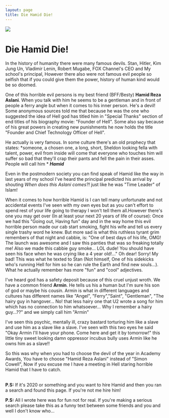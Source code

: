 ```yaml
---
layout: page
title: Die Hamid Die!
---
```


![](https://raw.githubusercontent.com/pmkary/pmkary.github.io/master/evening/graphics/header.png)
# Die Hamid Die!
In the history of humanity there were many famous devils. Stan, Hitler, Kim Jung Un, Vladimir Lenin, Robert Mugabe, FOX Channel's CEO and My school's principal, However there also were not famous evil people so selfish that if you could give them the power, history of human kind would be so doomed.

One of this horrible evil persons is my best friend (BFF/Besty) **Hamid Reza Aslani**. When you talk with him he seems to be a gentleman and in front of people a ferry angle but when it comes to his inner person. He's a devil! Some anonymous sources told me that because he was the one who suggested the idea of Hell god has titled him in "Special Thanks" section of end titles of his biography movie: "Founder of Hell". Some also say because of his great powers in creating new punishments he now holds the title "Founder and Chief Technology Officer of Hell".

He actually is very famous. In some culture there's an old prophecy that states: *someone, a chosen one, a long, short, Sheldon looking fella with talent, power, evil from inside will come that everyone who touches him will suffer so bad that they'll crap their pants and fell the pain in their asses. People will call him * ***Hamid***

Even in the postmodern society you can find speak of Hamid like the way in last years of my school I've heard the principal predicted his arrival by shouting *When does this Aslani comes?!* just like he was "Time Leader" of Islam!

When it comes to how horrible Hamid is I can tell many unfortunate and not accidental events I've seen with my own eyes but as you can't effort to spend rest of your life going to therapy I won't tell them all.However there's one you may get over (In at least your next 20 years of life of course): Once we had this "Going out, Having fun" day and in the way home this evil horrible person made our cab start smoking, fight his wife and tell us every single trashy word he knew. But more sad is what this ruthless tyrant grim remembers of that night and cabbie, is: "One of best days of his life, OMG! The launch was awesome and I saw this panties that was so freaking totally me! Also we made this cabbie guy smoke... LOL dude! You should have seen his face when he was crying like a 4 year old!..." Oh dear! Sorry! My bad! This was what he texted to Stan (Not himself, One of his sidekicks who's running Hell for him so he can rule the Earth and find new souls...). What he actually remember has more "fun" and "cool" adjectives.

I've heard god has a safety deposit because of this cruel unjust wroth. We have a common friend **Armin**. He tells us his a human but I'm sure his son of god or maybe his cousin. Armin is what in different languages and cultures has different names like "Angel", "Ferry","Saint", "Gentleman", "The hairy guy in hangover... No! that less hairy one that U2 wrote a song for him which has no connection to him whatsoever... Why I remember a hairy guy...??" and we simply call him "Armin"

I've seen this psychic, mentally ill, crazy bastard torturing him like a slave and use him as a slave like a slave. I've seen with this two eyes he said "Okay Armin I'll have your phone. Come here and get it by tomorrow!" this little tiny sweet looking damn oppressor incubus bully uses Armin like he owns him as a slave!!

So this was why when you had to choose the devil of the year in Academy Awards, You have to choose "Hamid Reza Aslani" instead of "Simon Cowell", Now if you excuse me I have a meeting in Hell staring horrible Hamid that I have to catch.
<br><br>


**P.S:** If it's 2020 or something and you want to hire Hamid and then you ran a search and found this page. If you're not me hire him!

**P.S:** All I wrote here was for fun not for real. If you're making a serious search please take this as a funny text between some friends and you and well I don't know who...


